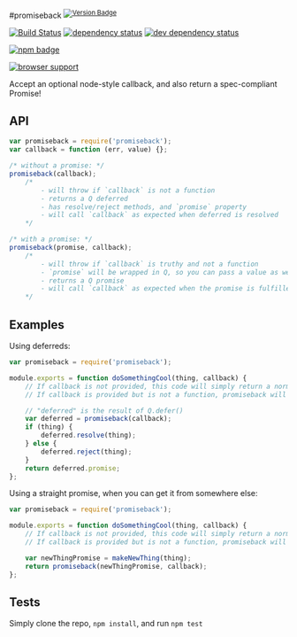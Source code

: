 #promiseback <sup>[![Version Badge][2]][1]</sup>

[![Build Status][3]][4] [![dependency status][5]][6] [![dev dependency status][7]][8]

[![npm badge][11]][1]

[![browser support][9]][10]

Accept an optional node-style callback, and also return a spec-compliant Promise!

## API
```js
var promiseback = require('promiseback');
var callback = function (err, value) {};

/* without a promise: */
promiseback(callback);
	/*
		- will throw if `callback` is not a function
		- returns a Q deferred
		- has resolve/reject methods, and `promise` property
		- will call `callback` as expected when deferred is resolved
	*/

/* with a promise: */
promiseback(promise, callback);
	/*
		- will throw if `callback` is truthy and not a function
		- `promise` will be wrapped in Q, so you can pass a value as well
		- returns a Q promise
		- will call `callback` as expected when the promise is fulfilled
	*/
```

## Examples

Using deferreds:
```js
var promiseback = require('promiseback');

module.exports = function doSomethingCool(thing, callback) {
	// If callback is not provided, this code will simply return a normal promise.
	// If callback is provided but is not a function, promiseback will immediately throw a TypeError.

	// "deferred" is the result of Q.defer()
	var deferred = promiseback(callback);
	if (thing) {
		deferred.resolve(thing);
	} else {
		deferred.reject(thing);
	}
	return deferred.promise;
};
```

Using a straight promise, when you can get it from somewhere else:
```js
var promiseback = require('promiseback');

module.exports = function doSomethingCool(thing, callback) {
	// If callback is not provided, this code will simply return a normal promise.
	// If callback is provided but is not a function, promiseback will immediately throw a TypeError.

	var newThingPromise = makeNewThing(thing);
	return promiseback(newThingPromise, callback);
};
```

## Tests
Simply clone the repo, `npm install`, and run `npm test`

[1]: https://npmjs.org/package/promiseback
[2]: http://vb.teelaun.ch/ljharb/promiseback.svg
[3]: https://travis-ci.org/ljharb/promiseback.png
[4]: https://travis-ci.org/ljharb/promiseback
[5]: https://david-dm.org/ljharb/promiseback.png
[6]: https://david-dm.org/ljharb/promiseback
[7]: https://david-dm.org/ljharb/promiseback/dev-status.png
[8]: https://david-dm.org/ljharb/promiseback#info=devDependencies
[9]: https://ci.testling.com/ljharb/promiseback.png
[10]: https://ci.testling.com/ljharb/promiseback
[11]: https://nodei.co/npm/promiseback.png?downloads=true&stars=true

